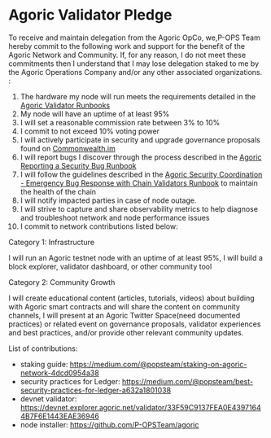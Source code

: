 # Agoric Validator Pledge
To receive and maintain delegation from the Agoric OpCo, we,P-OPS Team hereby commit to the following work and support for the benefit of the Agoric Network and Community. If, for any reason, I do not meet these commitments then I understand that I may lose delegation staked to me by the Agoric Operations Company and/or any other associated organizations. :
1. The hardware my node will run meets the requirements detailed in the [Agoric Validator Runbooks](https://github.com/Agoric/agoric-sdk/wiki/Runbook%...)
2. My node will have an uptime of at least 95%
3. I will set a reasonable commission rate between 3% to 10%
4. I commit to not exceed 10% voting power
5. I will actively participate in security and upgrade governance proposals found on [Commonwealth.im](https://commonwealth.im/agoric)
6. I will report bugs I discover through the process described in the [Agoric Reporting a Security Bug Runbook](https://github.com/Agoric/agoric-sdk/wiki/Runbook%...)
7. I will follow the guidelines described in the [Agoric Security Coordination - Emergency Bug Response with Chain Validators Runbook](https://github.com/Agoric/agoric-sdk/wiki/Runbook%...) to maintain the health of the chain
8. I will notify impacted parties in case of node outage.
9. I will strive to capture and share observability metrics to help diagnose and troubleshoot network and node performance issues
10. I commit to network contributions listed below:
 
Category 1: Infrastructure


I will run an Agoric testnet node with an uptime of at least 95%, I will build a block explorer, validator dashboard, or other community tool

Category 2: Community Growth


I will create educational content (articles, tutorials, videos) about building with Agoric smart contracts and will share the content on community channels, I will present at an Agoric Twitter Space(need documented practices) or related event on governance proposals, validator experiences and best practices, and/or provide other relevant community updates.

List of contributions:

- staking guide: https://medium.com/@popsteam/staking-on-agoric-network-4dcd0954a38
- security practices for Ledger: https://medium.com/@popsteam/best-security-practices-for-ledger-a632a1801038
- devnet validator: https://devnet.explorer.agoric.net/validator/33F59C9137FEA0E43971644B7F6E1443EAE36946
- node installer: https://github.com/P-OPSTeam/agoric
